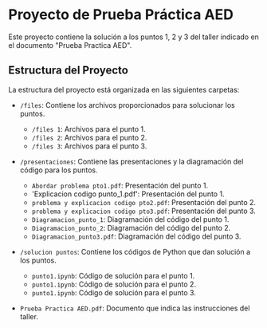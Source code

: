 # Proyecto de Prueba Práctica AED

Este proyecto contiene la solución a los puntos 1, 2 y 3 del taller indicado en el documento "Prueba Practica AED".

## Estructura del Proyecto

La estructura del proyecto está organizada en las siguientes carpetas:

- `/files`: Contiene los archivos proporcionados para solucionar los puntos.
  - `/files 1`: Archivos para el punto 1.
  - `/files 2`: Archivos para el punto 2.
  - `/files 3`: Archivos para el punto 3.
  
- `/presentaciones`: Contiene las presentaciones y la diagramación del código para los puntos.
  - `Abordar problema pto1.pdf`: Presentación del punto 1.
  - 'Explicacion codigo punto_1.pdf': Presentación del punto 1.
  - `problema y explicacion codigo pto2.pdf`: Presentación del punto 2.
  - `problema y explicacion codigo pto3.pdf`: Presentación del punto 3.
  - `Diagramacion_punto_1`: Diagramación del código del punto 1.
  - `Diagramacion_punto_2`: Diagramación del código del punto 2.
  - `Diagramacion_punto3.pdf`: Diagramación del código del punto 3.

- `/solucion puntos`: Contiene los códigos de Python que dan solución a los puntos.
  - `punto1.ipynb`: Código de solución para el punto 1.
  - `punto1.ipynb`: Código de solución para el punto 2.
  - `punto1.ipynb`: Código de solución para el punto 3.

- `Prueba Practica AED.pdf`: Documento que indica las instrucciones del taller.
